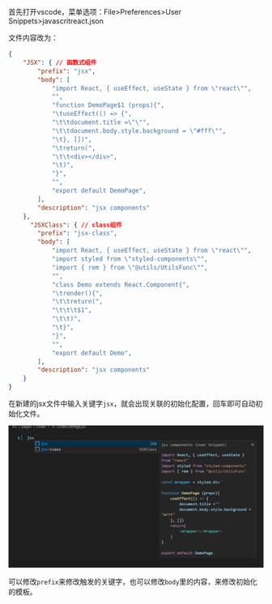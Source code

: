 首先打开vscode，菜单选项：File>Preferences>User Snippets>javascritreact.json

文件内容改为：
```json
{
	"JSX": { // 函数式组件
		"prefix": "jsx",
		"body": [
			"import React, { useEffect, useState } from \"react\"",
			"",
			"function DemoPage$1 (props){",
			"\tuseEffect(() => {",
			"\t\tdocument.title =\"\"",
			"\t\tdocument.body.style.background = \"#fff\"",
			"\t}, [])",
			"\treturn(",
			"\t\t<div></div>",
			"\t)",
			"}",
			"",
			"export default DemoPage",
		],
		"description": "jsx components"
	},
      "JSXClass": { // class组件
        "prefix": "jsx-class",
        "body": [
            "import React, { useEffect, useState } from \"react\"",
            "import styled from \"styled-components\"",
            "import { rem } from \"@utils/UtilsFunc\"",
            "",
            "class Demo extends React.Component{",
            "\trender(){",
            "\t\treturn(",
            "\t\t\t$1",
            "\t\t)",
            "\t}",
            "}",
            "",
            "export default Demo",
        ],
        "description": "jsx components"
    }
}
```

在新建的jsx文件中输入关键字`jsx`，就会出现关联的初始化配置，回车即可自动初始化文件。

![配置效果图](https://github.com/youzouzou/b612/blob/main/assets/87433694e06cb95215a27487e57d2d5.png)

可以修改`prefix`来修改触发的关键字，也可以修改`body`里的内容，来修改初始化的模板。